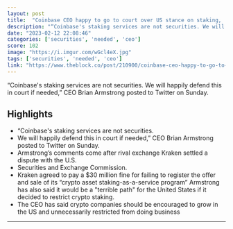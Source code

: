 ```yaml
---
layout: post
title:  "Coinbase CEO happy to go to court over US stance on staking, 'if needed'"
description: "“Coinbase's staking services are not securities. We will happily defend this in court if needed,” CEO Brian Armstrong posted to Twitter on Sunday."
date: "2023-02-12 22:08:46"
categories: ['securities', 'needed', 'ceo']
score: 102
image: "https://i.imgur.com/wGcl4eX.jpg"
tags: ['securities', 'needed', 'ceo']
link: "https://www.theblock.co/post/210900/coinbase-ceo-happy-to-go-to-court-over-us-stance-on-staking-if-needed"
---
```


“Coinbase's staking services are not securities. We will happily defend this in court if needed,” CEO Brian Armstrong posted to Twitter on Sunday.

## Highlights

- “Coinbase's staking services are not securities.
- We will happily defend this in court if needed,” CEO Brian Armstrong posted to Twitter on Sunday.
- Armstrong’s comments come after rival exchange Kraken settled a dispute with the U.S.
- Securities and Exchange Commission.
- Kraken agreed to pay a $30 million fine for failing to register the offer and sale of its “crypto asset staking-as-a-service program” Armstrong has also said it would be a "terrible path" for the United States if it decided to restrict crypto staking.
- The CEO has said crypto companies should be encouraged to grow in the US and unnecessarily restricted from doing business

---
